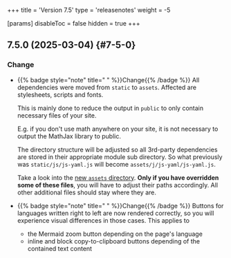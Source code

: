 +++
title = 'Version 7.5'
type = 'releasenotes'
weight = -5

[params]
  disableToc = false
  hidden = true
+++

## 7.5.0 (2025-03-04) {#7-5-0}

### Change

- {{% badge style="note" title=" " %}}Change{{% /badge %}} All dependencies were moved from `static` to `assets`. Affected are stylesheets, scripts and fonts.

  This is mainly done to reduce the output in `public` to only contain necessary files of your site.

  E.g. if you don't use math anywhere on your site, it is not necessary to output the MathJax library to public.

  The directory structure will be adjusted so all 3rd-party dependencies are stored in their appropriate module sub directory. So what previously was `static/js/js-yaml.js` will become `assets/j/js-yaml/js-yaml.js`.

  Take a look into the [new `assets` directory](https://github.com/McShelby/hugo-theme-relearn/tree/main/assets). **Only if you have overridden some of these files**, you will have to adjust their paths accordingly. All other additional files should stay where they are.

- {{% badge style="note" title=" " %}}Change{{% /badge %}} Buttons for languages written right to left are now rendered correctly, so you will experience visual differences in those cases. This applies to

  - the Mermaid zoom button depending on the page's language
  - inline and block copy-to-clipboard buttons depending of the contained text content
